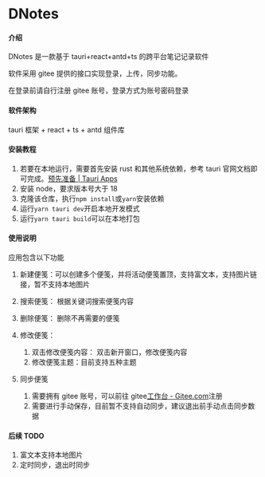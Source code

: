 # DNotes

#### 介绍

DNotes 是一款基于 tauri+react+antd+ts 的跨平台笔记记录软件

软件采用 gitee 提供的接口实现登录，上传，同步功能。

在登录前请自行注册 gitee 账号，登录方式为账号密码登录

#### 软件架构

tauri 框架 + react + ts + antd 组件库

#### 安装教程

1.  若要在本地运行，需要首先安装 rust 和其他系统依赖，参考 tauri 官网文档即可完成。[预先准备 | Tauri Apps](https://tauri.app/zh-cn/v1/guides/getting-started/prerequisites)
2.  安装 node，要求版本号大于 18
3.  克隆该仓库，执行`npm install`或`yarn`安装依赖
4.  运行`yarn tauri dev`开启本地开发模式
5.  运行`yarn tauri build`可以在本地打包

#### 使用说明

应用包含以下功能

1.  新建便笺：可以创建多个便笺，并将活动便笺置顶，支持富文本，支持图片链接，暂不支持本地图片
2.  搜索便笺： 根据关键词搜索便笺内容
3.  删除便笺： 删除不再需要的便笺
4.  修改便笺：

    1.  双击修改便笺内容： 双击新开窗口，修改便笺内容
    2.  修改便笺主题：目前支持五种主题

5.  同步便笺
    1.  需要拥有 gitee 账号，可以前往 gitee[工作台 - Gitee.com](https://gitee.com/)注册
    2.  需要进行手动保存，目前暂不支持自动同步，建议退出前手动点击同步数据

#### 后续 TODO

1.  富文本支持本地图片
2.  定时同步，退出时同步

